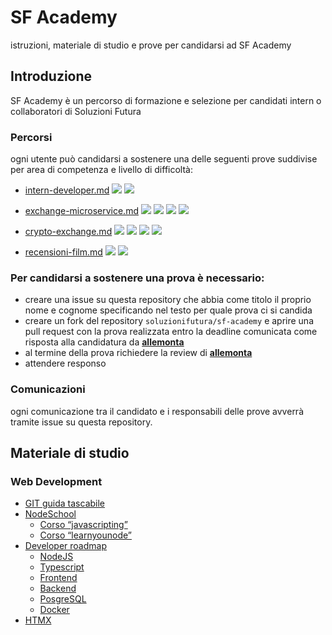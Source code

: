 # SF Academy  

istruzioni, materiale di studio e prove per candidarsi ad SF Academy

## Introduzione

SF Academy è un percorso di formazione e selezione per candidati intern o collaboratori di Soluzioni Futura

### Percorsi

ogni utente può candidarsi a sostenere una delle seguenti prove suddivise per area di competenza e livello di difficoltà:

- [intern-developer.md](./prove/intern-developer.md) <img src = "https://img.shields.io/static/v1?label=level&message=easy&color=green"> <img src = "https://img.shields.io/static/v1?label=&message=web-development&color=informational">

- [exchange-microservice.md](./prove/exchange-microservice.md) <img src = "https://img.shields.io/static/v1?label=level&message=hard&color=red"> <img src = "https://img.shields.io/static/v1?label=&message=web-development&color=informational"> <img src = "https://img.shields.io/static/v1?label=&message=infrastructure&color=informational"> <img src = "https://img.shields.io/static/v1?label=&message=microservices&color=informational">

- [crypto-exchange.md](./prove/crypto-exchange.md) <img src = "https://img.shields.io/static/v1?label=level&message=hard&color=red"> <img src = "https://img.shields.io/static/v1?label=&message=web-development&color=informational"> <img src = "https://img.shields.io/static/v1?label=&message=infrastructure&color=informational"> <img src = "https://img.shields.io/static/v1?label=&message=blockchain&color=informational">

- [recensioni-film.md](./prove/recensioni-film.md) <img src = "https://img.shields.io/static/v1?label=level&message=medium&color=orange"> <img src = "https://img.shields.io/static/v1?label=&message=web-development&color=informational">

### Per candidarsi a sostenere una prova è necessario:  

- creare una issue su questa repository che abbia come titolo il proprio nome e cognome specificando nel testo per quale prova ci si candida
- creare un fork del repository `soluzionifutura/sf-academy` e aprire una pull request con la prova realizzata entro la deadline comunicata come risposta alla candidatura da [**allemonta**](https://github.com/allemonta)
- al termine della prova richiedere la review di [**allemonta**](https://github.com/allemonta)
- attendere responso

### Comunicazioni  

ogni comunicazione tra il candidato e i responsabili delle prove avverrà tramite issue su questa repository.

## Materiale di studio

### Web Development

- [GIT guida tascabile](https://rogerdudler.github.io/git-guide/index.html)
- [NodeSchool](https://nodeschool.io/)
  - [Corso “javascripting”](https://github.com/workshopper/javascripting)
  - [Corso “learnyounode”](https://github.com/workshopper/learnyounode)
- [Developer roadmap](https://roadmap.sh/)
  - [NodeJS](https://roadmap.sh/nodejs)
  - [Typescript](https://roadmap.sh/typescript)
  - [Frontend](https://roadmap.sh/frontend)
  - [Backend](https://roadmap.sh/backend)
  - [PosgreSQL](https://roadmap.sh/postgresql-dba)
  - [Docker](https://roadmap.sh/docker)
- [HTMX](https://htmx.org/)